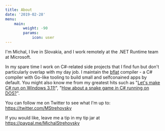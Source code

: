```yaml
---
title: About
date: '2019-02-28'
menu:
    main: 
        weight: -90
        params:
            icon: user
---
```


I'm Michal, I live in Slovakia, and I work remotely at the .NET Runtime team at Microsoft.

In my spare time I work on C#-related side projects that I find fun but don't particularly overlap with my day job. I maintain the [bflat](https://github.com/MichalStrehovsky/bflat) compiler - a C# compiler with Go-like tooling to build small and selfconained apps by default. You might also know me from my greatest hits such as "[Let's make C# run on Windows 3.11!](https://twitter.com/MStrehovsky/status/1215331352352034818)", "[How about a snake game in C# running on DOS?](https://twitter.com/MStrehovsky/status/1218966180104458240)".

You can follow me on Twitter to see what I'm up to: https://twitter.com/MStrehovsky

If you would like, leave me a tip in my tip jar at https://paypal.me/MichalStrehovsky
